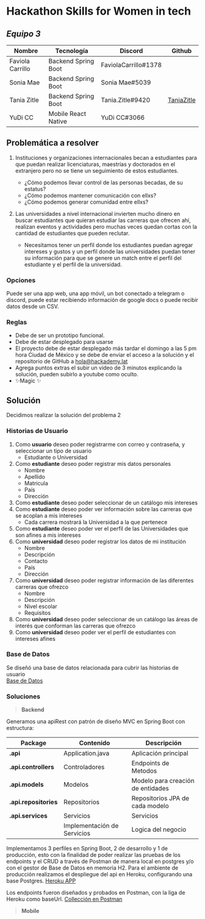 # Hackathon Skills for Women in tech

## _Equipo 3_
| Nombre | Tecnología | Discord | Github
| ------ | ------ | ------ | ------ |
| Faviola Carrillo | Backend Spring Boot | FaviolaCarrillo#1378 |
| Sonia Mae | Backend Spring Boot | Sonia Mae#5039 | 
| Tania Zitle | Backend Spring Boot | Tania.Zitle#9420 | [TaniaZitle](https://github.com/TaniaZitle)
| YuDi CC | Mobile React Native | YuDi CC#3066 | 

##  Problemática a resolver
1. Instituciones y organizaciones internacionales becan a estudiantes para que puedan realizar licenciaturas, maestrías y doctorados en el extranjero pero no se tiene un seguimiento de estos estudiantes.
    - ¿Cómo podemos llevar control de las personas becadas, de su estatus?
    - ¿Cómo podemos mantener comunicación con ellxs? 
    - ¿Cómo podemos generar comunidad entre ellxs?  


2. Las universidades a nivel internacional invierten mucho dinero en buscar estudiantes que quieran estudiar las carreras que ofrecen ahí, realizan eventos y actividades pero muchas veces quedan cortas con la cantidad de estudiantes que pueden reclutar.
    - Necesitamos tener un perfil donde los estudiantes puedan agregar intereses y gustos y un perfil donde las universidades puedan tener su información para que se genere un match entre el perfil del estudiante y el perfil de la universidad.

### Opciones
Puede ser una app web, una app móvil, un bot conectado a telegram o discord, puede estar recibiendo información de google docs o puede recibir datos desde un CSV.

### Reglas
- Debe de ser un prototipo funcional.
- Debe de estar desplegado para usarse
- El proyecto debe de estar desplegado más tardar el domingo a las 5 pm hora Ciudad de México y se debe de enviar el acceso a la solución y el repositorio de GitHub a <hola@hackademy.lat>
- Agrega puntos extras el subir un video de 3 minutos explicando la solución, pueden subirlo a youtube como oculto.
- ✨Magic ✨

## Solución
Decidimos realizar la solución del problema 2

### Historias de Usuario
1. Como **usuario** deseo poder registrarme con correo y contraseña, y seleccionar un tipo de usuario
    - Estudiante o Universidad
2. Como **estudiante** deseo poder registrar mis datos personales
    - Nombre
    - Apellido
    - Matricula
    - País
    - Dirección
3. Como **estudiante** deseo poder seleccionar de un catálogo mis intereses
4. Como **estudiante** deseo poder ver información sobre las carreras que se acoplan a mis intereses
    - Cada carrera mostrará la Universidad a la que pertenece
5. Como **estudiante** deseo poder ver el perfil de las Universidades que son afines a mis intereses
6. Como **universidad** deseo poder registrar los datos de mi institución
    - Nombre
    - Descripción
    - Contacto
    - País
    - Dirección
7. Como **universidad** deseo poder registrar información de las diferentes carreras que ofrezco
    - Nombre
    - Descripción
    - Nivel escolar
    - Requisitos
8. Como **universidad** deseo poder seleccionar de un catálogo las áreas de interés que conforman las carreras que ofrezco
9. Como **universidad** deseo poder ver el perfil de estudiantes con intereses afines

### Base de Datos
Se diseñó una base de datos relacionada para cubrir las historias de usuario   
[Base de Datos](https://drive.google.com/file/d/1zzr6J8IBkXSWRGNwDT1z8zyG5WHFdBsU/view?usp=sharing)

### Soluciones

> **Backend**

Generamos una apiRest con patrón de diseño MVC en Spring Boot con estructura: 

 Package | Contenido | Descripción 
| ------ | ------ | ------ |
| **.api** | Application.java | Aplicación principal
|**.api.controllers** | Controladores | Endpoints de Metodos
| **.api.models** | Modelos | Modelo para creación de entidades
| **.api.repositories** | Repositorios | Repositorios JPA de cada modelo
| **.api.services** | Servicios | Servicios
|  | Implementación de Servicios | Logica del negocio

Implementamos 3 perfiles en Spring Boot, 2 de desarrollo y 1 de producción, esto con la finalidad de poder realizar las pruebas de los endpoints y el CRUD a través de Postman de manera local en postgres y/o con el gestor de Base de Datos en memoria H2.
Para el ambiente de producción realizamos el despliegue del api en Heroku, configurando una base Postgres.
[Heroku APP](https://hackathon-sfwit-team3.herokuapp.com/)

Los endpoints fueron diseñados y probados en Postman, con la liga de Heroku como baseUrl.
[Collección en Postman](https://www.getpostman.com/collections/cda1eb3b28ae2bee5c2a)

> **Mobile**


